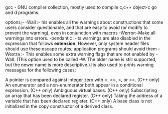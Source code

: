 gcc - GNU compiler collection, mostly used to compile c,c++ object-c go and d programs.

options;-
-Wall :- his enables all the warnings about constructions that some users consider questionable, and that are easy to avoid (or modify to prevent the warning), even in conjunction with macros
-Werror:-Make all warnings into errors.
-pendantic :-its warnings are also disabled in the expression that follows __extension__. However, only system header files should use these escape routes; application programs should avoid them
-Wextra :- This enables some extra warning flags that are not enabled by -Wall. (This option used to be called -W. The older name is still supported, but the newer name is more descriptive.).Its also used to prints warning messages for the following cases:

A pointer is compared against integer zero with <, <=, >, or >=.
(C++ only) An enumerator and a non-enumerator both appear in a conditional expression.
(C++ only) Ambiguous virtual bases.
(C++ only) Subscripting an array that has been declared register.
(C++ only) Taking the address of a variable that has been declared register.
(C++ only) A base class is not initialized in the copy constructor of a derived class.

